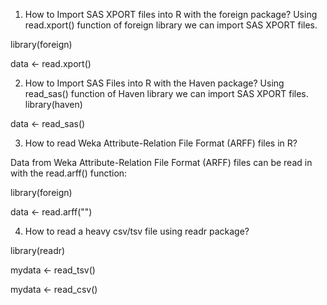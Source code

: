 1. How to Import SAS XPORT files into R with the foreign package?
Using read.xport() function of foreign library we can import SAS XPORT files.

library(foreign)

data <- read.xport()

2. How to Import SAS Files into R with the Haven package?
Using read_sas() function of Haven library we can import SAS XPORT files.
library(haven)

data <- read_sas()

3. How to read Weka Attribute-Relation File Format (ARFF) files in R?

Data from Weka Attribute-Relation File Format (ARFF) files can be read in with the read.arff() function:

library(foreign)

data <- read.arff("")


4. How to read a heavy csv/tsv file using readr package?

library(readr)

mydata <- read_tsv()

mydata <- read_csv()
